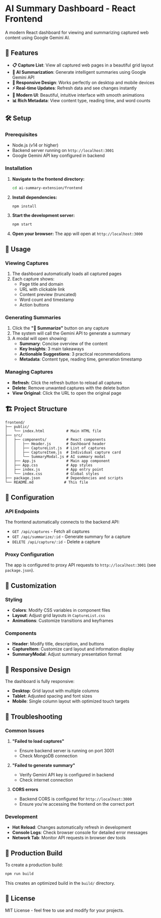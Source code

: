 # AI Summary Dashboard - React Frontend

A modern React dashboard for viewing and summarizing captured web content using Google Gemini AI.

## 🚀 Features

- **📋 Capture List**: View all captured web pages in a beautiful grid layout
- **🤖 AI Summarization**: Generate intelligent summaries using Google Gemini API
- **📱 Responsive Design**: Works perfectly on desktop and mobile devices
- **⚡ Real-time Updates**: Refresh data and see changes instantly
- **🎨 Modern UI**: Beautiful, intuitive interface with smooth animations
- **📊 Rich Metadata**: View content type, reading time, and word counts

## 🛠️ Setup

### Prerequisites

- Node.js (v14 or higher)
- Backend server running on `http://localhost:3001`
- Google Gemini API key configured in backend

### Installation

1. **Navigate to the frontend directory:**
   ```bash
   cd ai-summary-extension/frontend
   ```

2. **Install dependencies:**
   ```bash
   npm install
   ```

3. **Start the development server:**
   ```bash
   npm start
   ```

4. **Open your browser:**
   The app will open at `http://localhost:3000`

## 🎯 Usage

### Viewing Captures

1. The dashboard automatically loads all captured pages
2. Each capture shows:
   - Page title and domain
   - URL with clickable link
   - Content preview (truncated)
   - Word count and timestamp
   - Action buttons

### Generating Summaries

1. Click the **"🤖 Summarize"** button on any capture
2. The system will call the Gemini API to generate a summary
3. A modal will open showing:
   - **Summary**: Concise overview of the content
   - **Key Insights**: 3 main takeaways
   - **Actionable Suggestions**: 3 practical recommendations
   - **Metadata**: Content type, reading time, generation timestamp

### Managing Captures

- **Refresh**: Click the refresh button to reload all captures
- **Delete**: Remove unwanted captures with the delete button
- **View Original**: Click the URL to open the original page

## 🏗️ Project Structure

```
frontend/
├── public/
│   └── index.html          # Main HTML file
├── src/
│   ├── components/         # React components
│   │   ├── Header.js       # Dashboard header
│   │   ├── CaptureList.js  # List of captures
│   │   ├── CaptureItem.js  # Individual capture card
│   │   └── SummaryModal.js # AI summary modal
│   ├── App.js              # Main app component
│   ├── App.css             # App styles
│   ├── index.js            # App entry point
│   └── index.css           # Global styles
├── package.json            # Dependencies and scripts
└── README.md              # This file
```

## 🔧 Configuration

### API Endpoints

The frontend automatically connects to the backend API:

- `GET /api/captures` - Fetch all captures
- `GET /api/summarize/:id` - Generate summary for a capture
- `DELETE /api/capture/:id` - Delete a capture

### Proxy Configuration

The app is configured to proxy API requests to `http://localhost:3001` (see `package.json`).

## 🎨 Customization

### Styling

- **Colors**: Modify CSS variables in component files
- **Layout**: Adjust grid layouts in `CaptureList.css`
- **Animations**: Customize transitions and keyframes

### Components

- **Header**: Modify title, description, and buttons
- **CaptureItem**: Customize card layout and information display
- **SummaryModal**: Adjust summary presentation format

## 📱 Responsive Design

The dashboard is fully responsive:

- **Desktop**: Grid layout with multiple columns
- **Tablet**: Adjusted spacing and font sizes
- **Mobile**: Single column layout with optimized touch targets

## 🐛 Troubleshooting

### Common Issues

1. **"Failed to load captures"**
   - Ensure backend server is running on port 3001
   - Check MongoDB connection

2. **"Failed to generate summary"**
   - Verify Gemini API key is configured in backend
   - Check internet connection

3. **CORS errors**
   - Backend CORS is configured for `http://localhost:3000`
   - Ensure you're accessing the frontend on the correct port

### Development

- **Hot Reload**: Changes automatically refresh in development
- **Console Logs**: Check browser console for detailed error messages
- **Network Tab**: Monitor API requests in browser dev tools

## 🚀 Production Build

To create a production build:

```bash
npm run build
```

This creates an optimized build in the `build/` directory.

## 📝 License

MIT License - feel free to use and modify for your projects. 